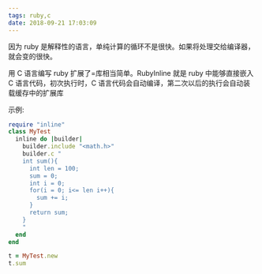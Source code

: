 ```yaml
---
tags: ruby,c
date: 2018-09-21 17:03:09
---
```


因为 ruby 是解释性的语言，单纯计算的循环不是很快。如果将处理交给编译器，就会变的很快。

用 C 语言编写 ruby 扩展了=库相当简单。RubyInline 就是 ruby 中能够直接嵌入 C 语言代码，初次执行时，C 语言代码会自动编译，第二次以后的执行会自动装载缓存中的扩展库

示例:

```ruby
require "inline"
class MyTest
  inline do |builder|
    builder.include "<math.h>"
    builder.c "
    int sum(){
      int len = 100;
      sum = 0;
      int i = 0;
      for(i = 0; i<= len i++){
        sum += i;
      }
      return sum;
    }
    "
  end
end

t = MyTest.new
t.sum
```
